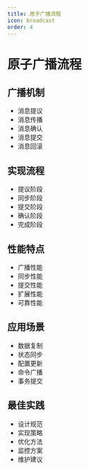 ```yaml
---
title: 原子广播流程
icon: broadcast
order: 4
---
```


# 原子广播流程

## 广播机制
- 消息提议
- 消息传播
- 消息确认
- 消息提交
- 消息回滚

## 实现流程
- 提议阶段
- 同步阶段
- 提交阶段
- 确认阶段
- 完成阶段

## 性能特点
- 广播性能
- 同步性能
- 提交性能
- 扩展性能
- 可靠性能

## 应用场景
- 数据复制
- 状态同步
- 配置更新
- 命令广播
- 事务提交

## 最佳实践
- 设计规范
- 实现策略
- 优化方法
- 监控方案
- 维护建议
